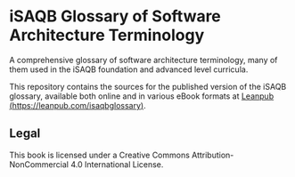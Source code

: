 # iSAQB Glossary of Software Architecture Terminology

A comprehensive glossary of software architecture terminology,
many of them used in the iSAQB foundation and advanced level curricula.

This repository contains the sources for the published version of
the iSAQB glossary, available both online and in various eBook formats
at [Leanpub (https://leanpub.com/isaqbglossary)](https://leanpub.com/isaqbglossary).


## Legal

This book is licensed under a
Creative Commons Attribution-NonCommercial 4.0 International License.
